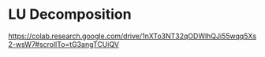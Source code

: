 # LU Decomposition

https://colab.research.google.com/drive/1nXTo3NT32qODWlhQJi55wqq5Xs2-wsW7#scrollTo=tG3angTCUiQV
